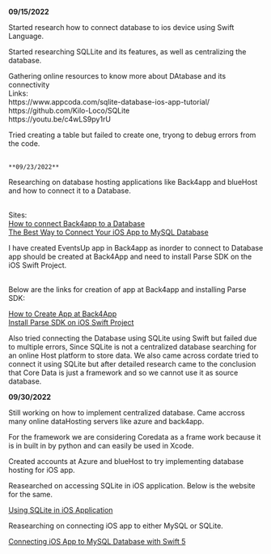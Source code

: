   **09/15/2022**
<p>Started research how to connect database to ios device using Swift Language.

<p>Started researching SQLLite and its features, as well as centralizing the database.</p>

<p> Gathering online resources to know more about DAtabase and its connectivity<br>
  Links:<br>
  https://www.appcoda.com/sqlite-database-ios-app-tutorial/ <br>
  https://github.com/Kilo-Loco/SQLite<br>
  https://youtu.be/c4wLS9py1rU
 
  <p> Tried creating a table but failed to create one, tryong to debug errors from the code.
   <br>
    <br>
    
    **09/23/2022**
  <p>Researching on database hosting applications like Back4app and blueHost and how to connect it to a Database.</p><br>
  Sites:<br>
  <a href="https://www.back4app.com/docs/database-hub/connect">How to connect Back4app to a Database</a><br>
  <a href="https://codewithchris.com/iphone-app-connect-to-mysql-database/">The Best Way to Connect Your iOS App to MySQL Database</a><br>

  <p>I have created EventsUp app in Back4app as inorder to connect to Database app should be created at Back4App and need to install Parse SDK on the iOS Swift Project.</p><br>
  Below are the links for creation of app at Back4app and installing Parse SDK:<br>

  <a href="https://www.back4app.com/docs/get-started/new-parse-app">How to Create App at Back4App</a><br>
  <a href="https://www.back4app.com/docs/ios/parse-swift-sdk">Install Parse SDK on iOS Swift Project</a><br>
  
  <p> Also tried connecting the Database using SQLite using Swift but failed due to multiple errors, Since SQLite is not a centralized database searching for an online Host platform to store data. We also came across cordate tried to connect it using SQLite but after detailed research came to the conclusion that Core Data is just a framework and so we cannot use it as source database.</p>  

**09/30/2022**
<p> Still working on how to implement centralized database. Came accross many online dataHosting servers like azure and back4app.
 <p> For the framework we are considering Coredata as a frame work because it is in built in by python and can easily be used in Xcode.
  
<p> Created accounts at Azure and blueHost to try implementing database hosting for iOS app.<br>

<p>Reasearched on accessing SQLite in iOS application. Below is the website for the same.

<a href="https://www.simplifiedios.net/swift-sqlite-tutorial/">Using SQLite in iOS Application</a><br>

Reasearching on connecting iOS app to either MySQL or SQLite.

<a href="https://medium.com/@joseortizcosta/connecting-ios-app-to-mysql-database-with-swift-5-using-protocol-delegation-and-mvc-architectural-259dc32fcc4b">Connecting iOS App to MySQL Database with Swift 5</a><br>